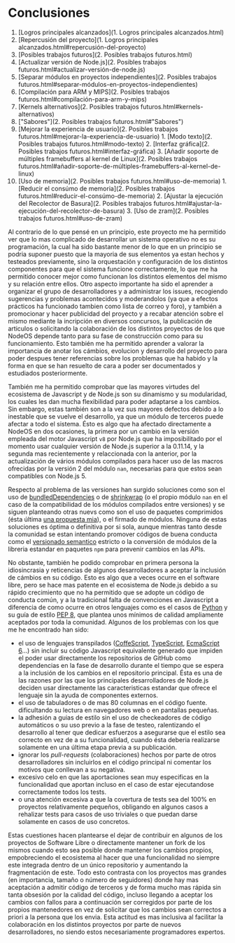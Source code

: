 # Conclusiones

1. [Logros principales alcanzados](1. Logros principales alcanzados.html)
  1. [Repercusión del proyecto](1. Logros principales alcanzados.html#repercusión-del-proyecto)
2. [Posibles trabajos futuros](2. Posibles trabajos futuros.html)
  1. [Actualizar versión de Node.js](2. Posibles trabajos futuros.html#actualizar-versión-de-node.js)
  2. [Separar módulos en proyectos independientes](2. Posibles trabajos futuros.html#separar-módulos-en-proyectos-independientes)
  3. [Compilación para ARM y MIPS](2. Posibles trabajos futuros.html#compilación-para-arm-y-mips)
  4. [Kernels alternativos](2. Posibles trabajos futuros.html#kernels-alternativos)
  5. ["Sabores"](2. Posibles trabajos futuros.html#"Sabores")
  6. [Mejorar la experiencia de usuario](2. Posibles trabajos futuros.html#mejorar-la-experiencia-de-usuario)
    1. [Modo texto](2. Posibles trabajos futuros.html#modo-texto)
    2. [Interfaz gráfica](2. Posibles trabajos futuros.html#interfaz-gráfica)
    3. [Añadir soporte de múltiples framebuffers al kernel de Linux](2. Posibles trabajos futuros.html#añadir-soporte-de-múltiples-framebuffers-al-kernel-de-linux)
  7. [Uso de memoria](2. Posibles trabajos futuros.html#uso-de-memoria)
    1. [Reducir el consúmo de memoria](2. Posibles trabajos futuros.html#reducir-el-consúmo-de-memoria)
    2. [Ajustar la ejecución del Recolector de Basura](2. Posibles trabajos futuros.html#ajustar-la-ejecución-del-recolector-de-basura)
    3. [Uso de zram](2. Posibles trabajos futuros.html#uso-de-zram)


Al contrario de lo que pensé en un principio, este proyecto me ha permitido ver
que lo mas complicado de desarrollar un sistema operativo no es su programación,
la cual ha sido bastante menor de lo que en un principio se podria suponer
puesto que la mayoria de sus elementos ya estan hechos y testeados previamente,
sino la orquestación y configuración de los distintos componentes para que el
sistema funcione correctamente, lo que me ha permitido conocer mejor como
funcionan los distintos elementos del mismo y su relación entre ellos. Otro
aspecto importante ha sido el aprender a organizar el grupo de desarrolladores y
a administrar los issues, recogiendo sugerencias y problemas acontecidos y
moderandolos (ya que a efectos prácticos ha funcionado tambien como lista de
correo y foro), y también a promocionar y hacer publicidad del proyecto y a
recabar atención sobre el mismo mediante la incripción en diversos concursos, la
publicación de articulos o solicitando la colaboración de los distintos
proyectos de los que NodeOS depende tanto para su fase de construcción como para
su funcionamiento. Esto también me ha permitido aprender a valorar la
importancia de anotar los cámbios, evolucion y desarrollo del proyecto para
poder despues tener referencias sobre los problemas que ha habido y la forma en
que se han resuelto de cara a poder ser documentados y estudiados posteriormente.

También me ha permitido comprobar que las mayores virtudes del ecosistema de
Javascript y de Node.js son su dinamismo y su modularidad, los cuales les dan
mucha flexibilidad para poder adaptarse a los cambios. Sin embargo, estas
también son a la vez sus mayores defectos debido a lo inestable que se vuelve el
desarrollo, ya que un módulo de terceros puede afectar a todo el sistema. Ésto
es algo que ha afectado directamente a NodeOS en dos ocasiones, la primera por
un cambio en la versión empleada del motor Javascript `v8` por Node.js que ha
imposibilitado por el momento usar cualquier versión de Node.js superior a la
0.11.14, y la segunda mas recientemente y relaccionada con la anterior, por la
actualización de vários módulos compilados para hacer uso de las macros
ofrecidas por la versión 2 del módulo `nan`, necesarias para que estos sean
compatibles con Node.js 5.

Respecto al problema de las versiones han surgido soluciones como son el uso de
[bundledDependencies](https://docs.npmjs.com/files/package.json#bundleddependencies)
o de [shrinkwrap](https://docs.npmjs.com/cli/shrinkwrap) (o el propio módulo
`nan` en el caso de la compatibilidad de los módulos compilados entre versiones)
y se siguen planteando otras nuevs como son el uso de paquetes comprimidos (ésta
última [una propuesta mia](https://github.com/nodejs/node/issues/1278)), o el
firmado de módulos. Ninguna de estas soluciones es óptima o definitiva por si
sola, aunque mientras tanto desde la comunidad se estan intentando promover
códigos de buena conducta como el [versionado semantico](http://semver.org)
estricto o la conversión de módulos de la libreria estandar en paquetes `npm`
para prevenir cambios en las APIs.

No obstante, también he podido comprobar en primera persona la idiosincrasia y
reticencias de algunos desarrolladores a aceptar la inclusión de cámbios en su
código. Esto es algo que a veces ocurre en el software libre, pero se hace mas
patente en el ecosistema de Node.js debido a su rápido crecimiento que no ha
permitido que se adopte un código de conducta común, y a la tradicional falta
de convenciones en Javascript a diferencia de como ocurre en otros lenguajes
como es el casos de [Python](https://www.python.org) y su guía de estilo
[PEP 8](https://www.python.org/dev/peps/pep-0008), que plantea unos mínimos de
calidad ampliamente aceptados por toda la comunidad. Algunos de los problemas
con los que me he encontrado han sido:

* el uso de lenguajes transpilados ([CoffeScript](http://coffeescript.org),
  [TypeScript](http://www.typescriptlang.org), [EcmaScript 6](http://babeljs.io)...)
  sin incluir su código Javascript equivalente generado que impiden el poder
  usar directamente los repositorios de GitHub como dependencias en la fase de
  desarrollo durante el tiempo que se espera a la inclusión de los cambios en el
  repositorio principal. Ésta es una de las razones por las que los principales
  desarrolladores de Node.js deciden usar directamente las caracteristicas
  estandar que ofrece el lenguaje sin la ayuda de componentes externos.
* el uso de tabuladores o de mas 80 columnas en el código fuente. dificultando
  su lectura en navegadores web o en pantallas pequeñas.
* la adhesión a guias de estilo sin el uso de checkeadores de código automáticos
  o su uso previo a la fase de testeo, ralentizando el desarrollo al tener que
  dedicar esfuerzos a asegurarse que el estilo sea correcto en vez de a su
  funcionalidad, cuando ésta deberia realizarse solamente  en una última etapa
  previa a su publicación.
* ignorar los *pull-requests* (colaboraciones) hechos por parte de otros
  desarrolladores sin incluirlos en el código principal ni comentar los motivos
  que conllevan a su negativa.
* excesivo celo en que las aportaciones sean muy especificas en la funcionalidad
  que aportan incluso en el caso de estar ejecutandose correctamente todos los
  tests.
* o una atención excesiva a que la covertura de tests sea del 100% en proyectos
  relativamente pequeños, obligando en algunos casos a rehalizar tests para
  casos de uso triviales o que puedan darse solamente en casos de uso concretos.

Estas cuestiones hacen plantearse el dejar de contribuir en algunos de los
proyectos de Software Libre o directamente mantener un fork de los mismos cuando
esto sea posible donde mantener los cambios propios, empobreciendo el ecosistema
al hacer que una funcionalidad no siempre este integrada dentro de un único
repositorio y aumentando la fragmentación de este. Todo esto contrasta con los
proyectos mas grandes (en importancia, tamaño o número de seguidores) donde hay
mas aceptación a admitir código de terceros y de forma mucho mas rápida sin
tanta obsesión por la calidad del código, incluso llegando a aceptar los cambios
con fallos para a continuación ser corregidos por parte de los propios
mantenedores en vez de solicitar que los cambios sean correctos a priori a la
persona que los envia. Esta actitud es mas inclusiva al facilitar la
colaboración en los distintos proyectos por parte de nuevos desarrolladores, no
siendo estos necesariamente programadores expertos.
